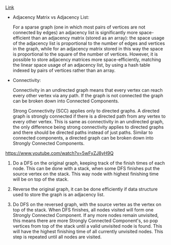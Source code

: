 
[Link](https://www.hackerearth.com/practice/algorithms/graphs/strongly-connected-components/tutorial/)


* Adjacency Matrix vs Adjacency List:

    For a sparse graph (one in which most pairs of vertices are not connected by edges) an adjacency list 
    is significantly more space-efficient than an adjacency matrix (stored as an array): the space usage
     of the adjacency list is proportional to the number of edges and vertices in the graph, while for an
      adjacency matrix stored in this way the space is proportional to the square of the number of vertices.
       However, it is possible to store adjacency matrices more space-efficiently, matching the linear
        space usage of an adjacency list, by using a hash table indexed by pairs of vertices rather than
         an array.
         
     
     
* Connectivity:

    Connectivity in an undirected graph means that every vertex can reach every other vertex via any path. If the graph is not connected the graph can be broken down into Connected Components.
    
    Strong Connectivity (SCC) applies only to directed graphs. A directed graph is strongly connected if there is a directed path from any vertex to every other vertex. This is same as connectivity
     in an undirected graph, the only difference being strong connectivity applies to directed graphs and there should be directed paths instead of just paths. Similar to connected components,
      a directed graph can be broken down into Strongly Connected Components.
      
 https://www.youtube.com/watch?v=5wFyZJ8yH9Q           
1.  Do a  DFS on the original graph, keeping track of the finish times of each node. 
This can be done with a stack, when some  DFS finishes put the source vertex on the stack. This way node with highest finishing time will be on top of the stack.

2. Reverse the original graph, it can be done efficiently if data structure used to store the graph is an adjacency list.
3.  Do  DFS on the reversed graph, with the source vertex as the vertex on top of the stack. When DFS finishes, all nodes visited will form one Strongly Connected Component. If any more nodes remain unvisited, this means there are more Strongly Connected Component's, so pop vertices from top of the stack until a valid unvisited node is found. This will have the highest finishing time of all currently unvisited nodes. This step is repeated until all nodes are visited.
